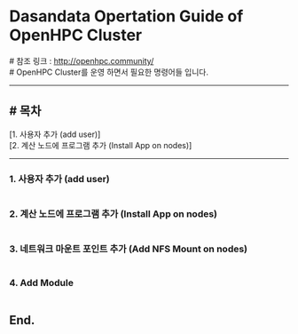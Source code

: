 # Dasandata Opertation Guide of OpenHPC Cluster
\# 참조 링크 : http://openhpc.community/  
\# OpenHPC Cluster를 운영 하면서 필요한 명령어들 입니다.  
***
## # 목차
[1. 사용자 추가 (add user)]  
[2. 계산 노드에 프로그램 추가 (Install App on nodes)]  

***

### 1. 사용자 추가 (add user)

```bash

```


### 2. 계산 노드에 프로그램 추가 (Install App on nodes)

```bash

```

### 3. 네트워크 마운트 포인트 추가 (Add NFS Mount on nodes)

```bash

```

### 4. Add Module 

```bash

```

## End.
